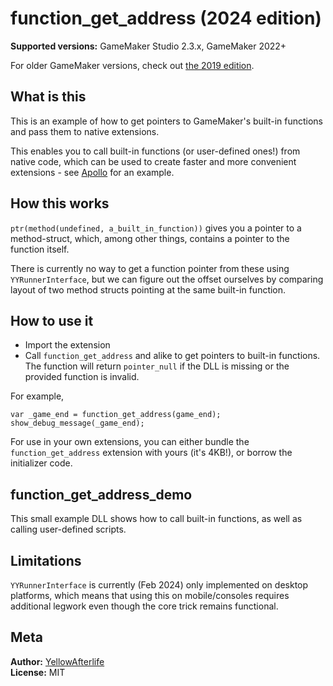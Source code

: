# function_get_address (2024 edition)

**Supported versions:** GameMaker Studio 2.3.x, GameMaker 2022+

For older GameMaker versions, check out
[the 2019 edition](https://github.com/YAL-GameMaker/function_get_address).

## What is this
This is an example of how to get pointers to GameMaker's built-in functions
and pass them to native extensions.

This enables you to call built-in functions (or user-defined ones!)
from native code, which can be used to create faster and more convenient extensions -
see [Apollo](https://github.com/YAL-GameMaker/Apollo) for an example.

## How this works
`ptr(method(undefined, a_built_in_function))` gives you a pointer to a method-struct,
which, among other things, contains a pointer to the function itself.

There is currently no way to get a function pointer from these using `YYRunnerInterface`,
but we can figure out the offset ourselves by comparing layout of two method structs
pointing at the same built-in function.

## How to use it
- Import the extension
- Сall `function_get_address` and alike to get pointers to built-in functions.  
  The function will return `pointer_null` if the DLL is missing or the provided function is invalid.

For example,
```gml
var _game_end = function_get_address(game_end);
show_debug_message(_game_end);
```

For use in your own extensions, you can either bundle the `function_get_address` extension with yours (it's 4KB!),
or borrow the initializer code.

## function_get_address_demo
This small example DLL shows how to call built-in functions,
as well as calling user-defined scripts.

## Limitations
`YYRunnerInterface` is currently (Feb 2024) only implemented on desktop platforms,
which means that using this on mobile/consoles requires additional legwork
even though the core trick remains functional.

## Meta

**Author:** [YellowAfterlife](https://github.com/YellowAfterlife)  
**License:** MIT